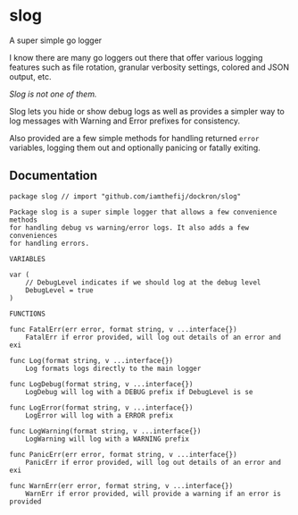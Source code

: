 # slog

A super simple go logger

I know there are many go loggers out there that offer various logging features such as file rotation, granular verbosity settings, colored and JSON output, etc.

_Slog is not one of them._

Slog lets you hide or show debug logs as well as provides a simpler way to log messages with Warning and Error prefixes for consistency.

Also provided are a few simple methods for handling returned `error` variables, logging them out and optionally panicing or fatally exiting.

## Documentation
    package slog // import "github.com/iamthefij/dockron/slog"

    Package slog is a super simple logger that allows a few convenience methods
    for handling debug vs warning/error logs. It also adds a few conveniences
    for handling errors.

    VARIABLES

    var (
    	// DebugLevel indicates if we should log at the debug level
    	DebugLevel = true
    )

    FUNCTIONS

    func FatalErr(err error, format string, v ...interface{})
        FatalErr if error provided, will log out details of an error and exi

    func Log(format string, v ...interface{})
        Log formats logs directly to the main logger

    func LogDebug(format string, v ...interface{})
        LogDebug will log with a DEBUG prefix if DebugLevel is se

    func LogError(format string, v ...interface{})
        LogError will log with a ERROR prefix

    func LogWarning(format string, v ...interface{})
        LogWarning will log with a WARNING prefix

    func PanicErr(err error, format string, v ...interface{})
        PanicErr if error provided, will log out details of an error and exi

    func WarnErr(err error, format string, v ...interface{})
        WarnErr if error provided, will provide a warning if an error is provided
